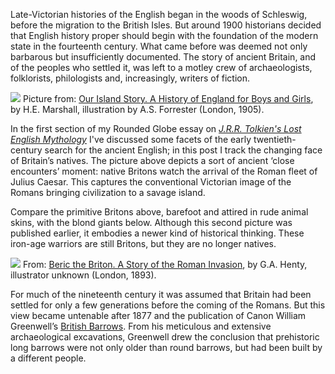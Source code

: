 Late-Victorian histories of the English began in the woods of Schleswig, before the migration to the British Isles. But around 1900 historians decided that English history proper should begin with the foundation of the modern state in the fourteenth century. What came before was deemed not only barbarous but insufficiently documented. The story of ancient Britain, and of the peoples who settled it, was left to a motley crew of archaeologists, folklorists, philologists and, increasingly, writers of fiction.

![](/images/Cook1.jpeg)
Picture from: [Our Island Story. A History of England for Boys and Girls](https://archive.org/details/ourislandstoryhi00marsuoft), by H.E. Marshall, illustration by A.S. Forrester (London, 1905).

In the first section of my Rounded Globe essay on [_J.R.R. Tolkien's Lost English Mythology_](http://roundedglobe.com/book/54f6fe79648a590459746be1/J.R.R.%20Tolkien's%20Lost%20English%20Mythology) I've discussed some facets of the early twentieth-century search for the ancient English; in this post I track the changing face of Britain’s natives. The picture above depicts a sort of ancient ‘close encounters’ moment: native Britons watch the arrival of the Roman fleet of Julius Caesar. This captures the conventional Victorian image of the Romans bringing civilization to a savage island.

Compare the primitive Britons above, barefoot and attired in rude animal skins, with the blond giants below. Although this second picture was published earlier, it embodies a newer kind of historical thinking. These iron-age warriors are still Britons, but they are no longer natives.

![](/images/Cook2.jpeg)
From: [Beric the Briton. A Story of the Roman Invasion](https://archive.org/details/bericthebriton00hentrich), by G.A. Henty, illustrator unknown (London, 1893).

For much of the nineteenth century it was assumed that Britain had been settled for only a few generations before the coming of the Romans. But this view became untenable after 1877 and the publication of Canon William Greenwell’s [British Barrows](https://archive.org/details/britishbarrowsre00gree). From his meticulous and extensive archaeological excavations, Greenwell drew the conclusion that prehistoric long barrows were not only older than round barrows, but had been built by a different people.


